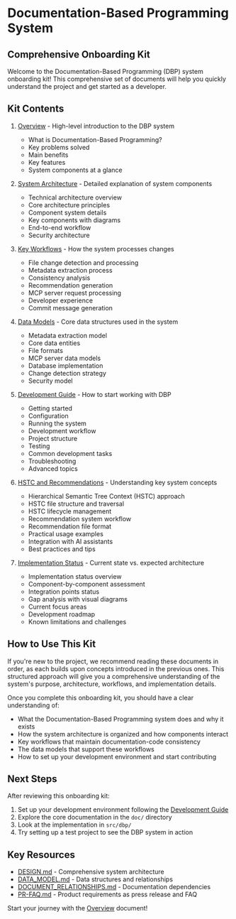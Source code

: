 # Documentation-Based Programming System
## Comprehensive Onboarding Kit

Welcome to the Documentation-Based Programming (DBP) system onboarding kit! This comprehensive set of documents will help you quickly understand the project and get started as a developer.

## Kit Contents

1. [Overview](01_overview.md) - High-level introduction to the DBP system
   - What is Documentation-Based Programming?
   - Key problems solved
   - Main benefits
   - Key features
   - System components at a glance

2. [System Architecture](02_system_architecture.md) - Detailed explanation of system components
   - Technical architecture overview
   - Core architecture principles
   - Component system details
   - Key components with diagrams
   - End-to-end workflow
   - Security architecture

3. [Key Workflows](03_key_workflows.md) - How the system processes changes
   - File change detection and processing
   - Metadata extraction process
   - Consistency analysis
   - Recommendation generation
   - MCP server request processing
   - Developer experience
   - Commit message generation

4. [Data Models](04_data_models.md) - Core data structures used in the system
   - Metadata extraction model
   - Core data entities
   - File formats
   - MCP server data models
   - Database implementation
   - Change detection strategy
   - Security model

5. [Development Guide](05_development_guide.md) - How to start working with DBP
   - Getting started
   - Configuration
   - Running the system
   - Development workflow
   - Project structure
   - Testing
   - Common development tasks
   - Troubleshooting
   - Advanced topics

6. [HSTC and Recommendations](06_hstc_and_recommendations.md) - Understanding key system concepts
   - Hierarchical Semantic Tree Context (HSTC) approach
   - HSTC file structure and traversal
   - HSTC lifecycle management
   - Recommendation system workflow
   - Recommendation file format
   - Practical usage examples
   - Integration with AI assistants
   - Best practices and tips

7. [Implementation Status](07_implementation_status.md) - Current state vs. expected architecture
   - Implementation status overview
   - Component-by-component assessment
   - Integration points status
   - Gap analysis with visual diagrams
   - Current focus areas
   - Development roadmap
   - Known limitations and challenges

## How to Use This Kit

If you're new to the project, we recommend reading these documents in order, as each builds upon concepts introduced in the previous ones. This structured approach will give you a comprehensive understanding of the system's purpose, architecture, workflows, and implementation details.

Once you complete this onboarding kit, you should have a clear understanding of:

- What the Documentation-Based Programming system does and why it exists
- How the system architecture is organized and how components interact
- Key workflows that maintain documentation-code consistency
- The data models that support these workflows
- How to set up your development environment and start contributing

## Next Steps

After reviewing this onboarding kit:

1. Set up your development environment following the [Development Guide](05_development_guide.md)
2. Explore the core documentation in the `doc/` directory
3. Look at the implementation in `src/dbp/`
4. Try setting up a test project to see the DBP system in action

## Key Resources

- [DESIGN.md](../../doc/DESIGN.md) - Comprehensive system architecture
- [DATA_MODEL.md](../../doc/DATA_MODEL.md) - Data structures and relationships
- [DOCUMENT_RELATIONSHIPS.md](../../doc/DOCUMENT_RELATIONSHIPS.md) - Documentation dependencies
- [PR-FAQ.md](../../doc/PR-FAQ.md) - Product requirements as press release and FAQ

Start your journey with the [Overview](01_overview.md) document!

